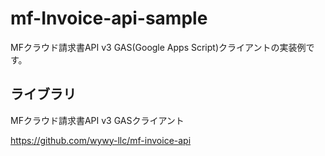 # mf-Invoice-api-sample

MFクラウド請求書API v3 GAS(Google Apps Script)クライアントの実装例です。

## ライブラリ

MFクラウド請求書API v3 GASクライアント

https://github.com/wywy-llc/mf-invoice-api
